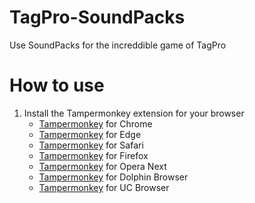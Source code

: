 # TagPro-SoundPacks
Use SoundPacks for the increddible game of TagPro

# How to use
1. Install the Tampermonkey extension for your browser
   + [Tampermonkey](https://chrome.google.com/webstore/detail/dhdgffkkebhmkfjojejmpbldmpobfkfo "Tampermonkey for Chrome") for Chrome
   + [Tampermonkey](https://www.microsoft.com/store/apps/9NBLGGH5162S "Tampermonkey for Edge") for Edge
   + [Tampermonkey](https://safari.tampermonkey.net/tampermonkey.safariextz "Tampermonkey for Safari") for Safari
   + [Tampermonkey](https://addons.mozilla.org/en-US/firefox/addon/tampermonkey/ "Tampermonkey for Firefox") for Firefox
   + [Tampermonkey](https://addons.opera.com/en/extensions/details/tampermonkey-beta/ "Tampermonkey for Opera Next") for Opera Next
   + [Tampermonkey](https://play.google.com/store/apps/details?id=net.tampermonkey.dolphin "Tampermonkey for Dolphin Browser") for Dolphin Browser
   + [Tampermonkey](https://play.google.com/store/apps/details?id=net.tampermonkey.uc "Tampermonkey for UC Browser") for UC Browser
